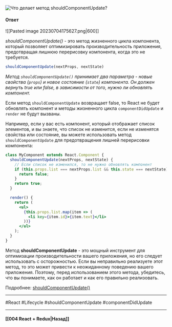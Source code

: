 ![Что делает метод `shouldComponentUpdate`?](https://youtu.be/ngyOYuTrUk8?t=748)

#### Ответ

![[Pasted image 20230704175627.png|600]]

*shouldComponentUpdate()* - это метод жизненного цикла компонента, который позволяет оптимизировать производительность приложения, предотвращая лишнюю перерисовку компонента, когда это не требуется.

```jsx
shouldComponentUpdate(nextProps, nextState)
```

*Метод `shouldComponentUpdate()` принимает два параметра - новые свойства (`props`) и новое состояние (`state`) компонента. Он должен вернуть true или false, в зависимости от того, нужно ли обновлять компонент.*

Если метод `shouldComponentUpdate` возвращает false, то React не будет обновлять компонент и методы жизненного цикла `componentDidUpdate` и `render` не будут вызваны.

Например, если у вас есть компонент, который отображает список элементов, и вы знаете, что список не изменится, если не изменятся свойства или состояние, вы можете использовать метод `shouldComponentUpdate` для предотвращения лишней перерисовки компонента:

```jsx
class MyComponent extends React.Component {
  shouldComponentUpdate(nextProps, nextState) {
    // Если список не изменился, то не нужно обновлять компонент
    if (this.props.list === nextProps.list && this.state === nextState) {
      return false;
    }
    return true;
  }

  render() {
    return (
      <ul>
        {this.props.list.map(item => (
          <li key={item.id}>{item.text}</li>
        ))}
      </ul>
    );
  }
}
```

Метод **shouldComponentUpdate** - это мощный инструмент для оптимизации производительности вашего приложения, но его следует использовать с осторожностью. Если вы неправильно реализуете этот метод, то это может привести к неожиданному поведению вашего приложения. Поэтому, перед использованием этого метода, убедитесь, что вы понимаете, как он работает и как его правильно реализовать.

Подробнее: [shouldComponentUpdate()](https://ru.react.js.org/docs/react-component.html)

____
#React #Lifecycle #shouldComponentUpdate #componentDidUpdate

____

#### [[004 React + Redux|Назад]]